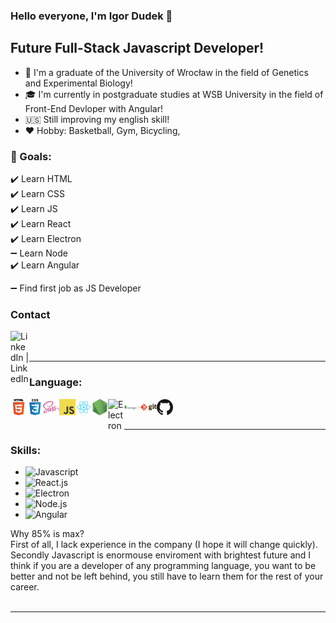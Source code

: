 ### Hello everyone, I'm Igor Dudek 👋

## Future Full-Stack Javascript Developer!

- :school: I'm a graduate of the University of Wrocław in the field of Genetics and Experimental Biology!
- :mortar_board: I'm currently in postgraduate studies at WSB University in the field of Front-End Devloper with Angular!
- :us: Still improving my english skill!
- :hearts: Hobby: Basketball, Gym, Bicycling,

### :pushpin: Goals:

:heavy_check_mark: Learn HTML
<br/>
:heavy_check_mark: Learn CSS
<br/>
:heavy_check_mark: Learn JS
<br/>
:heavy_check_mark: Learn React
<br/>
:heavy_check_mark: Learn Electron
<br/>
:heavy_minus_sign: Learn Node
<br/>
:heavy_check_mark: Learn Angular
<br/>

:heavy_minus_sign: Find first job as JS Developer

### Contact

[<img align="left" alt="LinkedIn | LinkedIn" width="30px" src="https://simpleicons.org/icons/linkedin.svg" />][linkedin]
<br />
<br />

---

### Language:

<img align="left" alt="HTML5" width="26px" src="https://raw.githubusercontent.com/github/explore/80688e429a7d4ef2fca1e82350fe8e3517d3494d/topics/html/html.png" />
<img align="left" alt="CSS3" width="26px" src="https://raw.githubusercontent.com/github/explore/80688e429a7d4ef2fca1e82350fe8e3517d3494d/topics/css/css.png" />
<img align="left" alt="Sass" width="26px" src="https://raw.githubusercontent.com/github/explore/80688e429a7d4ef2fca1e82350fe8e3517d3494d/topics/sass/sass.png" />
<img align="left" alt="JavaScript" width="26px" src="https://raw.githubusercontent.com/github/explore/80688e429a7d4ef2fca1e82350fe8e3517d3494d/topics/javascript/javascript.png" />
<img align="left" alt="React" width="26px" src="https://raw.githubusercontent.com/github/explore/80688e429a7d4ef2fca1e82350fe8e3517d3494d/topics/react/react.png" />
<img align="left" alt="Node.js" width="26px" src="https://raw.githubusercontent.com/github/explore/80688e429a7d4ef2fca1e82350fe8e3517d3494d/topics/nodejs/nodejs.png" />
<img align="left" alt="Electron" width="26px" src="https://upload.wikimedia.org/wikipedia/commons/9/91/Electron_Software_Framework_Logo.svg" />
<img align="left" alt="MongoDB" width="26px" src="https://raw.githubusercontent.com/github/explore/80688e429a7d4ef2fca1e82350fe8e3517d3494d/topics/mongodb/mongodb.png" />
<img align="left" alt="Git" width="26px" src="https://raw.githubusercontent.com/github/explore/80688e429a7d4ef2fca1e82350fe8e3517d3494d/topics/git/git.png" />
<img align="left" alt="GitHub" width="26px" src="https://raw.githubusercontent.com/github/explore/78df643247d429f6cc873026c0622819ad797942/topics/github/github.png" />
<br />
<br />

---

### Skills:

- <img align="left" alt="Javascript" src="https://progress-bar.dev/95/?title=Javascript&width=200" />
- <img align="left" alt="React.js" src="https://progress-bar.dev/90/?title=React&nbsp&nbsp&nbsp&nbsp&nbsp&width=200" />
  <br />
- <img align="left" alt="Electron" src="https://progress-bar.dev/85/?title=Electron&nbsp&nbsp&width=200" />
  <br />
- <img align="left" alt="Node.js" src="https://progress-bar.dev/50/?title=Node.js&nbsp&nbsp&nbsp&width=200" />
  <br />
- <img align="left" alt="Angular" src="https://progress-bar.dev/5/?title=Angular&nbsp&nbsp&nbsp&width=200" />

Why 85% is max?
<br />
First of all, I lack experience in the company (I hope it will change quickly).
<br />
Secondly Javascript is enormouse enviroment with brightest future and I think if you are a developer of any programming language, you want to be better and not be left behind, you still have to learn them for the rest of your career.
<br />
<br />

---

[linkedin]: https://www.linkedin.com/in/igor-dudek-96a87611a/
